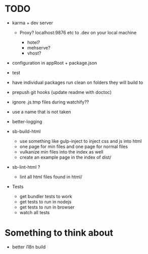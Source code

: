 # TODO
* karma + dev server
	* Proxy? localhost:9876 etc to <project-name>.dev on your local machine
		* hotel?
		*	mehserve?
		* vhost?

* configuration in appRoot + package.json
* test
* have individual packages run clean on folders they will build to
* prepush git hooks (update readme with doctoc)
* ignore .js.tmp files during watchify??
* use a name that is not taken
* better-logging

* sb-build-html
	* use something like gulp-inject to inject css and js into html
	* one page for min files and one page for normal files
	* vulkanize min files into the index as well
	* create an example page in the index of dist/
* sb-lint-html ?
	* lint all html files found in html/

* Tests
	* get	bundler tests to work
	* get tests to run in nodejs
	* get tests to run in browser
	* watch all tests

# Something to think about
* better i18n build

